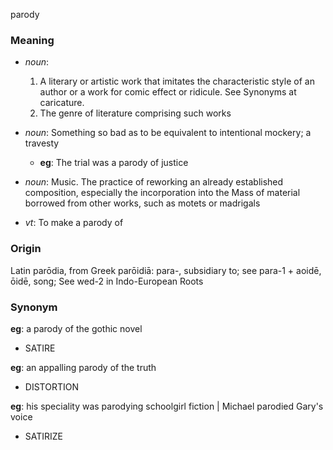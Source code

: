 parody
### Meaning
+ _noun_:
   1. A literary or artistic work that imitates the characteristic style of an author or a work for comic effect or ridicule. See Synonyms at caricature.
   2. The genre of literature comprising such works
+ _noun_: Something so bad as to be equivalent to intentional mockery; a travesty
    + __eg__: The trial was a parody of justice
+ _noun_: Music. The practice of reworking an already established composition, especially the incorporation into the Mass of material borrowed from other works, such as motets or madrigals

+ _vt_: To make a parody of

### Origin

Latin parōdia, from Greek parōidiā: para-, subsidiary to; see para-1 + aoidē, ōidē, song; See wed-2 in Indo-European Roots

### Synonym

__eg__: a parody of the gothic novel

+ SATIRE

__eg__: an appalling parody of the truth

+ DISTORTION

__eg__: his speciality was parodying schoolgirl fiction | Michael parodied Gary's voice

+ SATIRIZE


